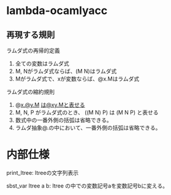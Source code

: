 # lambda-ocamlyacc

## 再現する規則

ラムダ式の再帰的定義
1. 全ての変数はラムダ式
2. M, Nがラムダ式ならば、(M N)はラムダ式
3. Mがラムダ式で、xが変数ならば、@x.Mはラムダ式

ラムダ式の縮約規則
1. @x.@y.M は@xy.Mと表せる
2. M, N, P がラムダ式のとき、 ((M N) P) は (M N P) と表せる
3. 数式中の一番外側の括弧は省略できる。
4. ラムダ抽象@.の中において、一番外側の括弧は省略できる。

# 内部仕様

print_ltree: ltreeの文字列表示

sbst_var ltree a b: ltree の中での変数記号aを変数記号bに変える。